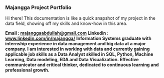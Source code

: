 ### Majangga Project Portfolio
Hi there! This documentation is like a quick snapshot of my project in the data field, showing off my skills and know-how in this area.

**Email      : majanggaabdullah@gmail.com**
**Linkedin   : www.linkedin.com/in/majangga/**
**Information Systems graduate with internship experience in data management and big data at a major company. I am interested in working with data and currently gaining applicable job skills as a Data Analyst skilled in SQL, Python, Machine Learning, Data modeling, EDA and Data Visualization. Effective communicator and critical thinker, dedicated to continuous learning and professional growth.**
<!--
**poperahatui/poperahatui** is a ✨ _special_ ✨ repository because its `README.md` (this file) appears on your GitHub profile.

Here are some ideas to get you started:

- 🔭 I’m currently working on ...
- 🌱 I’m currently learning ...
- 👯 I’m looking to collaborate on ...
- 🤔 I’m looking for help with ...
- 💬 Ask me about ...
- 📫 How to reach me: ...
- 😄 Pronouns: ...
- ⚡ Fun fact: ...
-->
